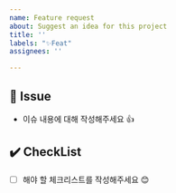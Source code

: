 ```yaml
---
name: Feature request
about: Suggest an idea for this project
title: ''
labels: "✨Feat"
assignees: ''

---
```


<!--- 
❗️ 이슈 제목은 아래의 형식을 맞춰주세요 
- feat: 기능 추가
- fix: 에러 수정, 버그 수정
- chore: gradle 세팅, 위의 것 이외에 거의 모든 것
- docs: README, 문서
- refactor: 코드 리펙토링 (기능 변경 없이 코드만 수정할 때)
- modify: 코드 수정 (기능의 변화가 있을 때)
-->

## 📢 Issue 
- 이슈 내용에 대해 작성해주세요 👍

## ✔️ CheckList
- [ ] 해야 할 체크리스트를 작성해주세요 😊
